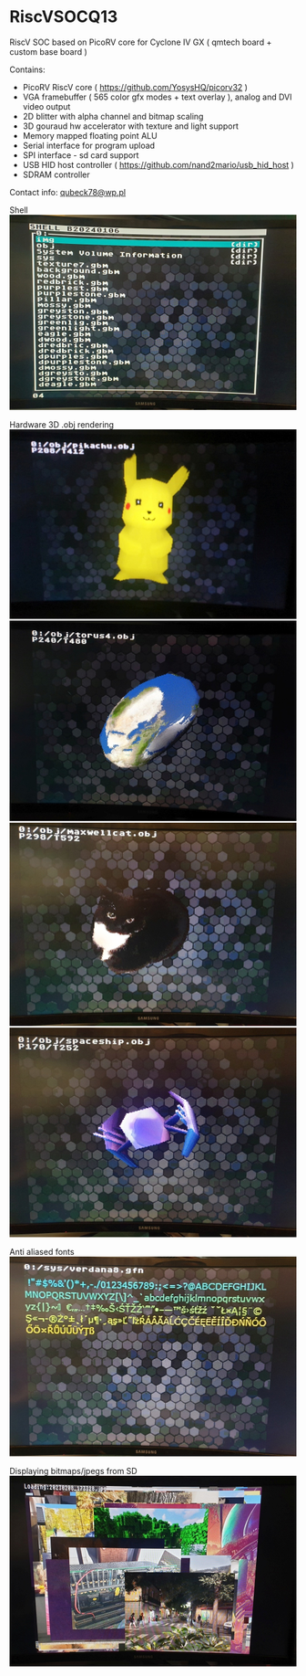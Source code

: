 # RiscVSOCQ13
RiscV SOC based on PicoRV core for Cyclone IV GX ( qmtech board + custom base board )

Contains:
- PicoRV RiscV core ( https://github.com/YosysHQ/picorv32 )
- VGA framebuffer ( 565 color gfx modes + text overlay ), analog and DVI video output
- 2D blitter with alpha channel and bitmap scaling
- 3D gouraud hw accelerator with texture and light support
- Memory mapped floating point ALU 
- Serial interface for program upload
- SPI interface - sd card support
- USB HID host controller ( https://github.com/nand2mario/usb_hid_host )
- SDRAM controller


Contact info: qubeck78@wp.pl

Shell
![shell](./images/20240124_114053.jpg)

Hardware 3D .obj rendering
![3d](./images/20240124_112954.jpg)
![3d](./images/20240124_113051.jpg)
![3d](./images/20240124_113831.jpg)
![3d](./images/20240124_113936.jpg)

Anti aliased fonts
![fonts](./images/20240124_114019.jpg)

Displaying bitmaps/jpegs from SD
![slideshow](./images/20240124_175610.jpg)

